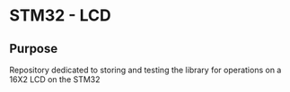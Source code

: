 # STM32 - LCD

## Purpose

Repository dedicated to storing and testing the library for operations on a 16X2 LCD on the STM32